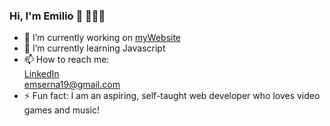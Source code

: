 ### Hi, I'm Emilio 👋 👨🏾‍💻

- 🔭 I’m currently working on [myWebsite](https://github.com/emserna19/myWebsite.git)
- 🌱 I’m currently learning Javascript
- 📫 How to reach me: <br> <a href="https://www.linkedin.com/in/emserna/">LinkedIn<a/> <br> emserna19@gmail.com
- ⚡ Fun fact: I am an aspiring, self-taught web developer who loves video games and music!

